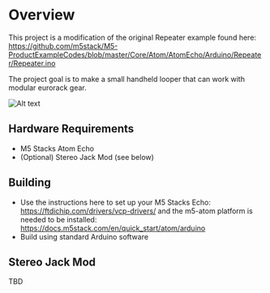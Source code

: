 # Overview

This project is a modification of the original Repeater example found here: 
https://github.com/m5stack/M5-ProductExampleCodes/blob/master/Core/Atom/AtomEcho/Arduino/Repeater/Repeater.ino

The project goal is to make a small handheld looper that can work with
modular eurorack gear.

 ![Alt text](https://static-cdn.m5stack.com/resource/docs/products/atom/atomecho/atomecho_01.webp "Pinouts")
## Hardware Requirements

- M5 Stacks Atom Echo
- (Optional) Stereo Jack Mod (see below)

## Building

- Use the instructions here to set up your M5 Stacks Echo: https://ftdichip.com/drivers/vcp-drivers/
 and the m5-atom platform is needed to be installed: https://docs.m5stack.com/en/quick_start/atom/arduino
- Build using standard Arduino software

## Stereo Jack Mod

TBD

